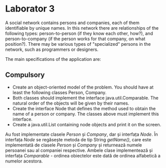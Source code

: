 # Laborator 3
A social network contains persons and companies, each of them identifiable by unique names.
In this network there are relationships of the following types: person-to-person (if they know each other, how?), and person-to-company (if the person works for that company, on what position?).
There may be various types of "specialized" persons in the network, such as programmers or designers.

The main specifications of the application are:

## Compulsory
- Create an object-oriented model of the problem. You should have at least the following classes Person, Company.
- Both classes should implement the interface java.util.Comparable. The natural order of the objects will be given by their names.
- Create the interface Node that defines the method used to obtain the name of a person or company. The classes above must implement this interface.
- Create a java.util.List containing node objects and print it on the screen.

Au fost implementate clasele *Person* și *Company*, dar și interfața *Node*. În interfața *Node* se regăsește metoda de tip String *getName()*, care este implementată de clasele *Person* și *Company* și returnează numele persoanei sau al companiei respective. Ambele clase implementează și interfața *Comparable* - ordinea obiectelor este dată de ordinea alfabetică a numelor acestora.
